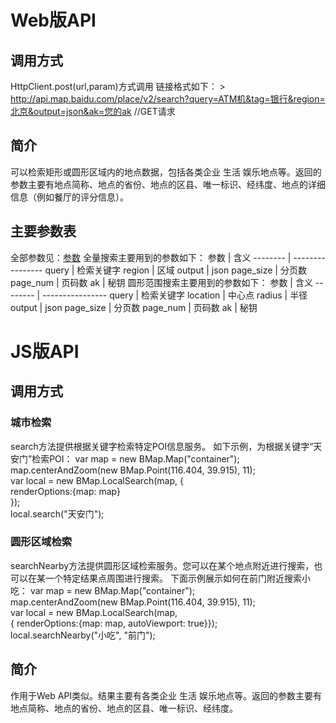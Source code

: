 # Web版API
## 调用方式
HttpClient.post(url,param)方式调用
链接格式如下： > http://api.map.baidu.com/place/v2/search?query=ATM机&tag=银行&region=北京&output=json&ak=您的ak //GET请求
## 简介
可以检索矩形或圆形区域内的地点数据，包括各类企业 生活 娱乐地点等。返回的参数主要有地点简称、地点的省份、地点的区县、唯一标识、经纬度、地点的详细信息（例如餐厅的评分信息）。
## 主要参数表
全部参数见：[参数](http://lbsyun.baidu.com/index.php?title=webapi/guide/webservice-placeapi)
全量搜索主要用到的参数如下：
参数     | 含义
-------- | ----------------
query  | 检索关键字
region | 区域
output | json
page_size | 分页数
page_num | 页码数
ak | 秘钥
圆形范围搜索主要用到的参数如下：
参数     | 含义
-------- | ----------------
query  | 检索关键字
location | 中心点
radius | 半径
output | json
page_size | 分页数
page_num | 页码数
ak | 秘钥
# JS版API
## 调用方式
### 城市检索
search方法提供根据关键字检索特定POI信息服务。 如下示例，为根据关键字“天安门”检索POI：
var map = new BMap.Map("container");      
map.centerAndZoom(new BMap.Point(116.404, 39.915), 11);      
var local = new BMap.LocalSearch(map, {      
    renderOptions:{map: map}      
});      
local.search("天安门");
### 圆形区域检索
searchNearby方法提供圆形区域检索服务。您可以在某个地点附近进行搜索，也可以在某一个特定结果点周围进行搜索。 下面示例展示如何在前门附近搜索小吃：
var map = new BMap.Map("container");         
map.centerAndZoom(new BMap.Point(116.404, 39.915), 11);      
var local = new BMap.LocalSearch(map,   
              { renderOptions:{map: map, autoViewport: true}});      
local.searchNearby("小吃", "前门");
## 简介
作用于Web API类似。结果主要有各类企业 生活 娱乐地点等。返回的参数主要有地点简称、地点的省份、地点的区县、唯一标识、经纬度。